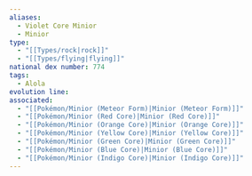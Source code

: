 ```yaml
---
aliases:
  - Violet Core Minior
  - Minior
type:
  - "[[Types/rock|rock]]"
  - "[[Types/flying|flying]]"
national dex number: 774
tags:
  - Alola
evolution line: 
associated:
  - "[[Pokémon/Minior (Meteor Form)|Minior (Meteor Form)]]"
  - "[[Pokémon/Minior (Red Core)|Minior (Red Core)]]"
  - "[[Pokémon/Minior (Orange Core)|Minior (Orange Core)]]"
  - "[[Pokémon/Minior (Yellow Core)|Minior (Yellow Core)]]"
  - "[[Pokémon/Minior (Green Core)|Minior (Green Core)]]"
  - "[[Pokémon/Minior (Blue Core)|Minior (Blue Core)]]"
  - "[[Pokémon/Minior (Indigo Core)|Minior (Indigo Core)]]"
---
```

